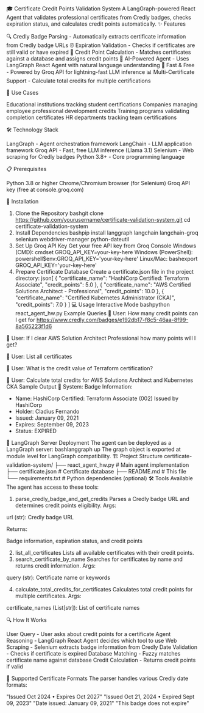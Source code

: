 🎓 Certificate Credit Points Validation System
A LangGraph-powered React Agent that validates professional certificates from Credly badges, checks expiration status, and calculates credit points automatically.
✨ Features

🔍 Credly Badge Parsing - Automatically extracts certificate information from Credly badge URLs
⏰ Expiration Validation - Checks if certificates are still valid or have expired
💯 Credit Point Calculation - Matches certificates against a database and assigns credit points
🤖 AI-Powered Agent - Uses LangGraph React Agent with natural language understanding
🚀 Fast & Free - Powered by Groq API for lightning-fast LLM inference
📊 Multi-Certificate Support - Calculate total credits for multiple certifications

🎯 Use Cases

Educational institutions tracking student certifications
Companies managing employee professional development credits
Training programs validating completion certificates
HR departments tracking team certifications

🛠️ Technology Stack

LangGraph - Agent orchestration framework
LangChain - LLM application framework
Groq API - Fast, free LLM inference (Llama 3.1)
Selenium - Web scraping for Credly badges
Python 3.8+ - Core programming language

📋 Prerequisites

Python 3.8 or higher
Chrome/Chromium browser (for Selenium)
Groq API key (free at console.groq.com)

🚀 Installation
1. Clone the Repository
bashgit clone https://github.com/yourusername/certificate-validation-system.git
cd certificate-validation-system
3. Install Dependencies
bashpip install langgraph langchain langchain-groq selenium webdriver-manager python-dateutil
4. Set Up Groq API Key
Get your free API key from Groq Console
Windows (CMD):
cmdset GROQ_API_KEY=your-key-here
Windows (PowerShell):
powershell$env:GROQ_API_KEY='your-key-here'
Linux/Mac:
bashexport GROQ_API_KEY='your-key-here'
5. Prepare Certificate Database
Create a certificate.json file in the project directory:
json[
  {
    "certificate_name": "HashiCorp Certified: Terraform Associate",
    "credit_points": 5.0
  },
  {
    "certificate_name": "AWS Certified Solutions Architect - Professional",
    "credit_points": 10.0
  },
  {
    "certificate_name": "Certified Kubernetes Administrator (CKA)",
    "credit_points": 7.0
  }
]
💻 Usage
Interactive Mode
bashpython react_agent_hw.py
Example Queries
👤 User: How many credit points can I get for https://www.credly.com/badges/e192db17-f8c5-46aa-8f99-8a565223f1d6

👤 User: If I clear AWS Solution Architect Professional how many points will I get?

👤 User: List all certificates

👤 User: What is the credit value of Terraform certification?

👤 User: Calculate total credits for AWS Solutions Architect and Kubernetes CKA
Sample Output
🤖 System: Badge Information:
- Name: HashiCorp Certified: Terraform Associate (002) Issued by HashiCorp
- Holder: Cladius Fernando
- Issued: January 09, 2021
- Expires: September 09, 2023
- Status: EXPIRED


🔧 LangGraph Server Deployment
The agent can be deployed as a LangGraph server:
bashlanggraph up
The graph object is exported at module level for LangGraph compatibility.
🏗️ Project Structure
certificate-validation-system/
├── react_agent_hw.py          # Main agent implementation
├── certificate.json            # Certificate database
├── README.md                   # This file
└── requirements.txt            # Python dependencies (optional)
🛠️ Tools Available
The agent has access to these tools:
1. parse_credly_badge_and_get_credits
Parses a Credly badge URL and determines credit points eligibility.
Args:

url (str): Credly badge URL

Returns:

Badge information, expiration status, and credit points

2. list_all_certificates
Lists all available certificates with their credit points.
3. search_certificate_by_name
Searches for certificates by name and returns credit information.
Args:

query (str): Certificate name or keywords

4. calculate_total_credits_for_certificates
Calculates total credit points for multiple certificates.
Args:

certificate_names (List[str]): List of certificate names

🔍 How It Works

User Query - User asks about credit points for a certificate
Agent Reasoning - LangGraph React Agent decides which tool to use
Web Scraping - Selenium extracts badge information from Credly
Date Validation - Checks if certificate is expired
Database Matching - Fuzzy matches certificate name against database
Credit Calculation - Returns credit points if valid

🎨 Supported Certificate Formats
The parser handles various Credly date formats:

"Issued Oct 2024 • Expires Oct 2027"
"Issued Oct 21, 2024 • Expired Sept 09, 2023"
"Date issued: January 09, 2021"
"This badge does not expire"

